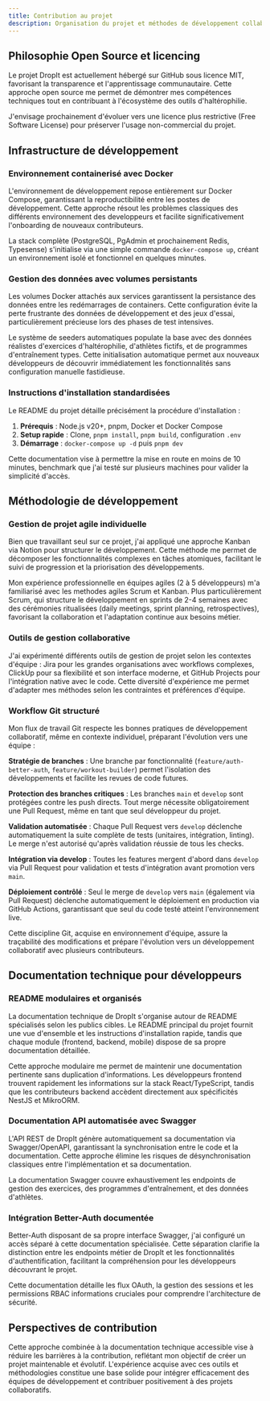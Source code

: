 ```yaml
---
title: Contribution au projet
description: Organisation du projet et méthodes de développement collaboratif
---
```


## Philosophie Open Source et licencing

Le projet DropIt est actuellement hébergé sur GitHub sous licence MIT, favorisant la transparence et l'apprentissage communautaire. Cette approche open source me permet de démontrer mes compétences techniques tout en contribuant à l'écosystème des outils d'haltérophilie.

J'envisage prochainement d'évoluer vers une licence plus restrictive (Free Software License) pour préserver l'usage non-commercial du projet.

## Infrastructure de développement

### Environnement containerisé avec Docker

L'environnement de développement repose entièrement sur Docker Compose, garantissant la reproductibilité entre les postes de développement. Cette approche résout les problèmes classiques des différents environnement des developpeurs et facilite significativement l'onboarding de nouveaux contributeurs.

La stack complète (PostgreSQL, PgAdmin et prochainement Redis, Typesense) s'initialise via une simple commande `docker-compose up`, créant un environnement isolé et fonctionnel en quelques minutes.

### Gestion des données avec volumes persistants

Les volumes Docker attachés aux services garantissent la persistance des données entre les redémarrages de containers. Cette configuration évite la perte frustrante des données de développement et des jeux d'essai, particulièrement précieuse lors des phases de test intensives.

Le système de seeders automatiques populate la base avec des données réalistes d'exercices d'haltérophilie, d'athlètes fictifs, et de programmes d'entraînement types. Cette initialisation automatique permet aux nouveaux développeurs de découvrir immédiatement les fonctionnalités sans configuration manuelle fastidieuse.

### Instructions d'installation standardisées

Le README du projet détaille précisément la procédure d'installation :

1. **Prérequis** : Node.js v20+, pnpm, Docker et Docker Compose
2. **Setup rapide** : Clone, `pnpm install`, `pnpm build`, configuration `.env`
3. **Démarrage** : `docker-compose up -d` puis `pnpm dev`

Cette documentation vise à permettre la mise en route en moins de 10 minutes, benchmark que j'ai testé sur plusieurs machines pour valider la simplicité d'accès.

## Méthodologie de développement

### Gestion de projet agile individuelle

Bien que travaillant seul sur ce projet, j'ai appliqué une approche Kanban via Notion pour structurer le développement. Cette méthode me permet de décomposer les fonctionnalités complexes en tâches atomiques, facilitant le suivi de progression et la priorisation des développements.

Mon expérience professionnelle en équipes agiles (2 à 5 développeurs) m'a familiarisé avec les methodes agiles Scrum et Kanban. Plus particulièrement Scrum, qui structure le développement en sprints de 2-4 semaines avec des cérémonies ritualisées (daily meetings, sprint planning, retrospectives), favorisant la collaboration et l'adaptation continue aux besoins métier.

### Outils de gestion collaborative

J'ai expérimenté différents outils de gestion de projet selon les contextes d'équipe : Jira pour les grandes organisations avec workflows complexes, ClickUp pour sa flexibilité et son interface moderne, et GitHub Projects pour l'intégration native avec le code. Cette diversité d'expérience me permet d'adapter mes méthodes selon les contraintes et préférences d'équipe.

### Workflow Git structuré

Mon flux de travail Git respecte les bonnes pratiques de développement collaboratif, même en contexte individuel, préparant l'évolution vers une équipe :

**Stratégie de branches** : Une branche par fonctionnalité (`feature/auth-better-auth`, `feature/workout-builder`) permet l'isolation des développements et facilite les revues de code futures.

**Protection des branches critiques** : Les branches `main` et `develop` sont protégées contre les push directs. Tout merge nécessite obligatoirement une Pull Request, même en tant que seul développeur du projet.

**Validation automatisée** : Chaque Pull Request vers `develop` déclenche automatiquement la suite complète de tests (unitaires, intégration, linting). Le merge n'est autorisé qu'après validation réussie de tous les checks.

**Intégration via develop** : Toutes les features mergent d'abord dans `develop` via Pull Request pour validation et tests d'intégration avant promotion vers `main`.

**Déploiement contrôlé** : Seul le merge de `develop` vers `main` (également via Pull Request) déclenche automatiquement le déploiement en production via GitHub Actions, garantissant que seul du code testé atteint l'environnement live.

Cette discipline Git, acquise en environnement d'équipe, assure la traçabilité des modifications et prépare l'évolution vers un développement collaboratif avec plusieurs contributeurs.

## Documentation technique pour développeurs

### README modulaires et organisés

La documentation technique de DropIt s'organise autour de README spécialisés selon les publics cibles. Le README principal du projet fournit une vue d'ensemble et les instructions d'installation rapide, tandis que chaque module (frontend, backend, mobile) dispose de sa propre documentation détaillée.

Cette approche modulaire me permet de maintenir une documentation pertinente sans duplication d'informations. Les développeurs frontend trouvent rapidement les informations sur la stack React/TypeScript, tandis que les contributeurs backend accèdent directement aux spécificités NestJS et MikroORM.

### Documentation API automatisée avec Swagger

L'API REST de DropIt génère automatiquement sa documentation via Swagger/OpenAPI, garantissant la synchronisation entre le code et la documentation. Cette approche élimine les risques de désynchronisation classiques entre l'implémentation et sa documentation.

La documentation Swagger couvre exhaustivement les endpoints de gestion des exercices, des programmes d'entraînement, et des données d'athlètes.

### Intégration Better-Auth documentée

Better-Auth disposant de sa propre interface Swagger, j'ai configuré un accès séparé à cette documentation spécialisée. Cette séparation clarifie la distinction entre les endpoints métier de DropIt et les fonctionnalités d'authentification, facilitant la compréhension pour les développeurs découvrant le projet.

Cette documentation détaille les flux OAuth, la gestion des sessions et les permissions RBAC informations cruciales pour comprendre l'architecture de sécurité.

## Perspectives de contribution

Cette approche combinée à la documentation technique accessible vise à réduire les barrières à la contribution, reflétant mon objectif de créer un projet maintenable et évolutif. L'expérience acquise avec ces outils et méthodologies constitue une base solide pour intégrer efficacement des équipes de développement et contribuer positivement à des projets collaboratifs. 

